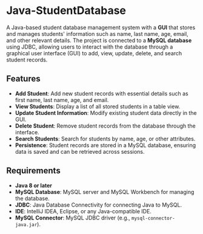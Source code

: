 # Java-StudentDatabase

A Java-based student database management system with a **GUI** that stores and manages students' information such as name, last name, age, email, and other relevant details. The project is connected to a **MySQL database** using JDBC, allowing users to interact with the database through a graphical user interface (GUI) to add, view, update, delete, and search student records.

## Features

- **Add Student**: Add new student records with essential details such as first name, last name, age, and email.
- **View Students**: Display a list of all stored students in a table view.
- **Update Student Information**: Modify existing student data directly in the GUI.
- **Delete Student**: Remove student records from the database through the interface.
- **Search Students**: Search for students by name, age, or other attributes.
- **Persistence**: Student records are stored in a MySQL database, ensuring data is saved and can be retrieved across sessions.

## Requirements

- **Java 8 or later**
- **MySQL Database**: MySQL server and MySQL Workbench for managing the database.
- **JDBC**: Java Database Connectivity for connecting Java to MySQL.
- **IDE**: IntelliJ IDEA, Eclipse, or any Java-compatible IDE.
- **MySQL Connector**: MySQL JDBC driver (e.g., `mysql-connector-java.jar`).


